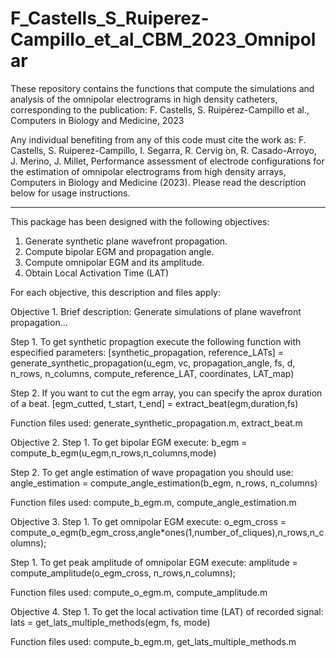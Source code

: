 # F_Castells_S_Ruiperez-Campillo_et_al_CBM_2023_Omnipolar
These repository contains the functions that compute the simulations and analysis of the omnipolar electrograms in high density catheters, corresponding to the publication: F. Castells, S. Ruipérez-Campillo et al., Computers in Biology and Medicine, 2023

Any individual benefiting from any of this code must cite the work as: F. Castells, S. Ruiperez-Campillo, I. Segarra, R. Cervig ́on, R. Casado-Arroyo, J. Merino, J. Millet, Performance assessment of electrode configurations for the estimation of omnipolar electrograms from high density arrays, Computers in Biology and Medicine (2023). Please read the description below for usage instructions.

-------------------------------------------------------------------------------
This package has been designed with the following objectives:
1. Generate synthetic plane wavefront propagation.
2. Compute bipolar EGM and propagation angle.
3. Compute omnipolar EGM and its amplitude.
4. Obtain Local Activation Time (LAT)

For each objective, this description and files apply:

Objective 1.
  Brief description: Generate simulations of plane wavefront propagation...

  Step 1. To get synthetic propagtion execute the following function with especified parameters:
      [synthetic_propagation, reference_LATs] = generate_synthetic_propagation(u_egm, vc, propagation_angle, fs, d, n_rows, n_columns, compute_reference_LAT, coordinates, LAT_map)

  Step 2. If you want to cut the egm array, you can specify the aprox duration of a beat.
      [egm_cutted, t_start, t_end] = extract_beat(egm,duration,fs)

  Function files used: generate_synthetic_propagation.m, extract_beat.m


Objective 2.
  Step 1. To get bipolar EGM execute:
      b_egm = compute_b_egm(u_egm,n_rows,n_columns,mode)

  Step 2. To get angle estimation of wave propagation you should use:
      angle_estimation = compute_angle_estimation(b_egm, n_rows, n_columns)

  Function files used: compute_b_egm.m, compute_angle_estimation.m


Objective 3.
  Step 1. To get omnipolar EGM execute:
          o_egm_cross = compute_o_egm(b_egm_cross,angle*ones(1,number_of_cliques),n_rows,n_columns);

  Step 1. To get peak amplitude of omnipolar EGM execute:
          amplitude = compute_amplitude(o_egm_cross, n_rows,n_columns);

  Function files used: compute_o_egm.m, compute_amplitude.m
  

Objective 4.
  Step 1. To get the local activation time (LAT) of recorded signal:
          lats = get_lats_multiple_methods(egm, fs, mode)

  Function files used: compute_b_egm.m, get_lats_multiple_methods.m
